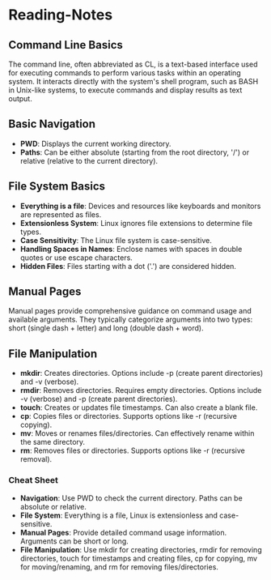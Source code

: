 # Reading-Notes

## Command Line Basics

The command line, often abbreviated as CL, is a text-based interface used for executing commands to perform various tasks within an operating system. It interacts directly with the system's shell program, such as BASH in Unix-like systems, to execute commands and display results as text output.

## Basic Navigation

- **PWD**: Displays the current working directory.
- **Paths**: Can be either absolute (starting from the root directory, '/') or relative (relative to the current directory).

## File System Basics

- **Everything is a file**: Devices and resources like keyboards and monitors are represented as files.
- **Extensionless System**: Linux ignores file extensions to determine file types.
- **Case Sensitivity**: The Linux file system is case-sensitive.
- **Handling Spaces in Names**: Enclose names with spaces in double quotes or use escape characters.
- **Hidden Files**: Files starting with a dot ('.') are considered hidden.

## Manual Pages

Manual pages provide comprehensive guidance on command usage and available arguments. They typically categorize arguments into two types: short (single dash + letter) and long (double dash + word).

## File Manipulation

- **mkdir**: Creates directories. Options include -p (create parent directories) and -v (verbose).
- **rmdir**: Removes directories. Requires empty directories. Options include -v (verbose) and -p (create parent directories).
- **touch**: Creates or updates file timestamps. Can also create a blank file.
- **cp**: Copies files or directories. Supports options like -r (recursive copying).
- **mv**: Moves or renames files/directories. Can effectively rename within the same directory.
- **rm**: Removes files or directories. Supports options like -r (recursive removal).

### Cheat Sheet

- **Navigation**: Use PWD to check the current directory. Paths can be absolute or relative.
- **File System**: Everything is a file, Linux is extensionless and case-sensitive.
- **Manual Pages**: Provide detailed command usage information. Arguments can be short or long.
- **File Manipulation**: Use mkdir for creating directories, rmdir for removing directories, touch for timestamps and creating files, cp for copying, mv for moving/renaming, and rm for removing files/directories.
